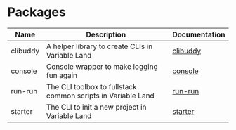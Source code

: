 # Packages

| Name | Description | Documentation |
| ---- | ----------- | ------------- |
| clibuddy | A helper library to create CLIs in Variable Land | [clibuddy](../packages/clibuddy/README.md) |
| console | Console wrapper to make logging fun again | [console](../packages/console/README.md) |
| run-run | The CLI toolbox to fullstack common scripts in Variable Land | [run-run](../packages/run-run/README.md) |
| starter | The CLI to init a new project in Variable Land | [starter](../packages/starter/README.md) |
